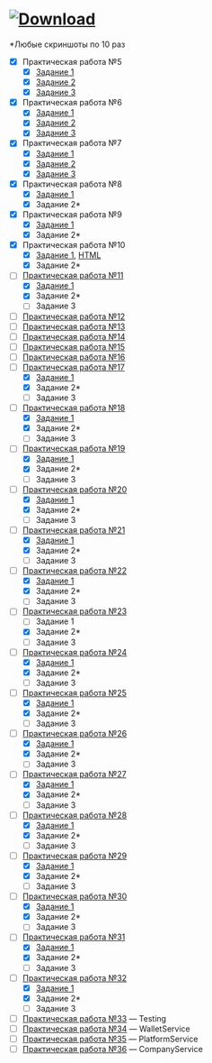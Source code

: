 # <a href="https://github.com/xttqd/obt/releases/download/latest/master.zip"><img alt="Download" src="https://custom-icon-badges.demolab.com/badge/-%D0%A1%D0%BA%D0%B0%D1%87%D0%B0%D1%82%D1%8C%20%D1%80%D0%B5%D0%BF%D0%BE%D0%B7%D0%B8%D1%82%D0%BE%D1%80%D0%B8%D0%B9-198754?style=for-the-badge&logo=download&logoColor=white"></a>

*Любые скриншоты по 10 раз

- [x] Практическая работа №5
    - [x] [Задание 1](contracts/5.1_DecimalToBinaryConverter.sol)
    - [x] [Задание 2](contracts/5.2_DecimalToHexConverter.sol)
    - [x] [Задание 3](contracts/5.3_BaseConverter.sol)
- [x] Практическая работа №6
    - [x] [Задание 1](contracts/6.1_Calculator.sol)
    - [x] [Задание 2](contracts/6.2_BitwiseCalculator.sol)
    - [x] [Задание 3](contracts/6.3_BitwiseCalculatorAdvanced.sol)
- [x] Практическая работа №7
    - [x] [Задание 1](contracts/7.1_Exponentiation.sol)
    - [x] [Задание 2](contracts/7.2_BitwiseShift.sol)
    - [x] [Задание 3](contracts/7.3_DateCalculator.sol) 
- [x] Практическая работа №8
    - [x] [Задание 1](contracts/8_Note.sol)
    - [x] Задание 2*
- [x] Практическая работа №9
    - [x] [Задание 1](contracts/9_NewNote.sol)
    - [x] Задание 2*
- [x] Практическая работа №10
    - [x] [Задание 1](contracts/10_Greetings.sol), [HTML](dapps/greetings.html)
    - [x] Задание 2*
- [ ] [Практическая работа №11](pdf/2024/Практическая%20работа%2011.pdf)
    - [x] [Задание 1](contracts/11_Voting.sol)
    - [x] Задание 2*
    - [ ] Задание 3
- [ ] [Практическая работа №12](pdf/2024/Практическая%20работа%2012.pdf)
- [ ] [Практическая работа №13](pdf/2024/Практическая%20работа%2013.pdf)
- [ ] [Практическая работа №14](pdf/2024/Практическая%20работа%2014.pdf)
- [ ] [Практическая работа №15](pdf/2024/Практическая%20работа%2015.pdf)
- [ ] [Практическая работа №16](pdf/2024/Практическая%20работа%2016.pdf)
- [ ] [Практическая работа №17](pdf/2024/Практическая%20работа%2017.pdf)
    - [x] [Задание 1](contracts/17_Owner.sol)
    - [x] Задание 2*
    - [ ] Задание 3
- [ ] [Практическая работа №18](pdf/2024/Практическая%20работа%2018.pdf)
    - [x] [Задание 1](contracts/18_Grades.sol)
    - [x] Задание 2*
    - [ ] Задание 3
- [ ] [Практическая работа №19](pdf/2024/Практическая%20работа%2019.pdf)
    - [x] [Задание 1](contracts/19_Address.sol)
    - [x] Задание 2*
    - [ ] Задание 3
- [ ] [Практическая работа №20](pdf/2024/Практическая%20работа%2020.pdf)
    - [x] [Задание 1](contracts/20_Voter.sol)
    - [x] Задание 2*
    - [ ] Задание 3
- [ ] [Практическая работа №21](pdf/2024/Практическая%20работа%2021.pdf)
    - [x] [Задание 1](contracts/21_RandomSeven.sol)
    - [x] Задание 2*
    - [ ] Задание 3
- [ ] [Практическая работа №22](pdf/2024/Практическая%20работа%2022.pdf)
    - [x] [Задание 1](contracts/22_RLottery.sol)
    - [x] Задание 2*
    - [ ] Задание 3
- [ ] [Практическая работа №23](pdf/2024/Практическая%20работа%2023.pdf)
    - [ ] Задание 1
    - [x] Задание 2*
    - [ ] Задание 3
- [ ] [Практическая работа №24](pdf/2024/Практическая%20работа%2024.pdf)
    - [x] [Задание 1](contracts/24_Dice_2.sol)
    - [x] Задание 2*
    - [ ] Задание 3
- [ ] [Практическая работа №25](pdf/2024/Практическая%20работа%2025.pdf)
    - [x] [Задание 1](contracts/25_DragonFarm.sol)
    - [x] Задание 2*
    - [ ] Задание 3
- [ ] [Практическая работа №26](pdf/2024/Практическая%20работа%2026.pdf)
    - [x] [Задание 1](contracts/26_DragonForge.sol)
    - [x] Задание 2*
    - [ ] Задание 3
- [ ] [Практическая работа №27](pdf/2024/Практическая%20работа%2027.pdf)
    - [x] [Задание 1](contracts/27_Transaction.sol)
    - [x] Задание 2*
    - [ ] Задание 3
- [ ] [Практическая работа №28](pdf/2024/Практическая%20работа%2028.pdf)
    - [x] [Задание 1](contracts/28_Split.sol)
    - [x] Задание 2*
    - [ ] Задание 3
- [ ] [Практическая работа №29](pdf/2024/Практическая%20работа%2029.pdf)
    - [x] [Задание 1](contracts/29_Donation.sol)
    - [x] Задание 2*
    - [ ] Задание 3
- [ ] [Практическая работа №30](pdf/2024/Практическая%20работа%2030.pdf)
    - [x] [Задание 1](contracts/30_BankDeposit.sol)
    - [x] Задание 2*
    - [ ] Задание 3
- [ ] [Практическая работа №31](pdf/2024/Практическая%20работа%2031.pdf)
    - [x] [Задание 1](contracts/31_Insurance.sol)
    - [x] Задание 2*
    - [ ] Задание 3
- [ ] [Практическая работа №32](pdf/2024/Практическая%20работа%2032.pdf)
    - [x] [Задание 1](contracts/32_MyCoin.sol)
    - [x] Задание 2*
    - [ ] Задание 3
- [ ] [Практическая работа №33](pdf/2024/Практическая%20работа%2033.pdf) — Testing
- [ ] [Практическая работа №34](pdf/2024/Практическая%20работа%2034.pdf) — WalletService
- [ ] [Практическая работа №35](pdf/2024/Практическая%20работа%2035.pdf) — PlatformService
- [ ] [Практическая работа №36](pdf/2024/Практическая%20работа%2036.pdf) — CompanyService
